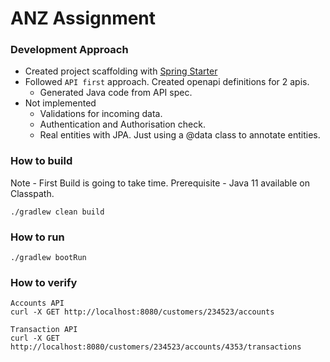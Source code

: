 # ANZ Assignment

### Development Approach
- Created project scaffolding with [Spring Starter](https://start.spring.io/)
- Followed `API first` approach. Created openapi definitions for 2 apis.
    - Generated Java code from API spec.
- Not implemented 
    - Validations for incoming data.
    - Authentication and Authorisation check.
    - Real entities with JPA. Just using a @data class to annotate entities.

### How to build 
Note - First Build is going to take time.
Prerequisite - Java 11 available on Classpath.
```
./gradlew clean build
``` 

### How to run
```
./gradlew bootRun
```

### How to verify 
```
Accounts API
curl -X GET http://localhost:8080/customers/234523/accounts 

Transaction API
curl -X GET http://localhost:8080/customers/234523/accounts/4353/transactions
```
